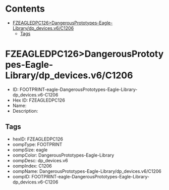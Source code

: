



Contents
========

* [FZEAGLEDPC126>DangerousPrototypes-Eagle-Library/dp_devices.v6/C1206](#fzeagledpc126dangerousprototypes-eagle-librarydp_devicesv6c1206)
	* [Tags](#tags)

# FZEAGLEDPC126>DangerousPrototypes-Eagle-Library/dp_devices.v6/C1206

- ID: FOOTPRINT-eagle-DangerousPrototypes-Eagle-Library-dp_devices.v6-C1206
- Hex ID: FZEAGLEDPC126
- Name: 
- Description: 

## Tags

- hexID: FZEAGLEDPC126
- oompType: FOOTPRINT
- oompSize: eagle
- oompColor: DangerousPrototypes-Eagle-Library
- oompDesc: dp_devices.v6
- oompIndex: C1206
- oompName: DangerousPrototypes-Eagle-Library/dp_devices.v6/C1206
- oompID: FOOTPRINT-eagle-DangerousPrototypes-Eagle-Library-dp_devices.v6-C1206
